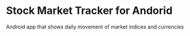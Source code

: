 # Stock Market Tracker for Andorid
Android app that shows daily movement of market indices and currencies
